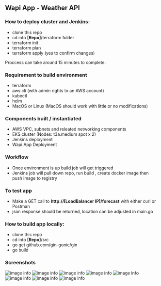 ## Wapi App - Weather API

### How to deploy cluster and Jenkins:

- clone this repo
- cd into **[Repo]**/terraform folder
- terraform init
- terraform plan
- terraform apply (yes to confirm changes)

Proccess can take around 15 minutes to complete.

### Requirement to build environment

- terraform
- aws cli (with admin rights to an AWS account)
- kubectl
- helm
- MacOS or Linux (MacOS should work with little or no modifications)

### Components built / instantiated

- AWS VPC, subnets and releated networking components
- EKS cluster (Nodes: t3a.medium spot x 2)
- Jenkins deployment
- Wapi App Deployment

### Workflow

- Once environment is up build job will get triggered
- Jenkins job will pull down repo, run build , create docker image then push image to registry

### To test app

- Make a GET call to **http://[LoadBalancer IP]/forecast** with either curl or Postman
- json response should be returned, location can be adjusted in main.go

### How to build app locally:

- clone this repo
- cd into **[Repo]**/src
- go get github.com/gin-gonic/gin
- go build

### Screenshots

![image info](https://github.com/jmontilla202/inadev-devops-exercise/blob/main/screenshots00-terraform_apply.png)
![image info](https://github.com/jmontilla202/inadev-devops-exercise/blob/main/screenshots01-terraform_apply.png)
![image info](https://github.com/jmontilla202/inadev-devops-exercise/blob/main/screenshots02-terraform_apply.png)
![image info](https://github.com/jmontilla202/inadev-devops-exercise/blob/main/screenshots03-terraform_apply.png)
![image info](https://github.com/jmontilla202/inadev-devops-exercise/blob/main/screenshots04-terraform_apply.png)
![image info](https://github.com/jmontilla202/inadev-devops-exercise/blob/main/screenshots05-terraform_apply.png)
![image info](https://github.com/jmontilla202/inadev-devops-exercise/blob/main/screenshots06-terraform_apply.png)
![image info](https://github.com/jmontilla202/inadev-devops-exercise/blob/main/screenshots07-terraform_apply.png)


